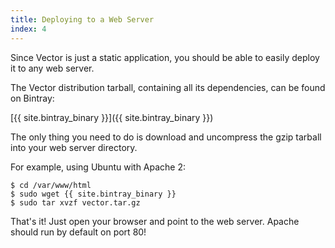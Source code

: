 ```yaml
---
title: Deploying to a Web Server
index: 4
---
```


Since Vector is just a static application, you should be able to easily deploy it to any web server.

The Vector distribution tarball, containing all its dependencies, can be found on Bintray:

[{{ site.bintray_binary }}]({{ site.bintray_binary }})

The only thing you need to do is download and uncompress the gzip tarball into your web server directory.

For example, using Ubuntu with Apache 2:

```
$ cd /var/www/html
$ sudo wget {{ site.bintray_binary }}
$ sudo tar xvzf vector.tar.gz
```

That's it! Just open your browser and point to the web server. Apache should run by default on port 80!
